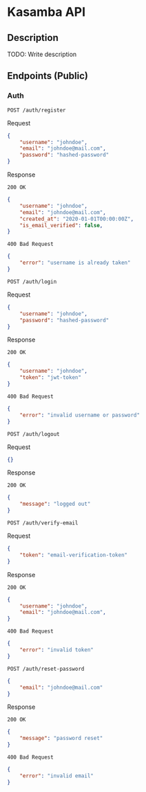 # Kasamba API

## Description

TODO: Write description

## Endpoints (Public)

### Auth

`POST /auth/register`

Request

```json
{
    "username": "johndoe",
    "email": "johndoe@mail.com",
    "password": "hashed-password"
}
```

Response

`200 OK`

```json
{
    "username": "johndoe",
    "email": "johndoe@mail.com",
    "created_at": "2020-01-01T00:00:00Z",
    "is_email_verified": false,
}
```

`400 Bad Request`

```json
{
    "error": "username is already taken"
}
```

`POST /auth/login`

Request

```json
{
    "username": "johndoe",
    "password": "hashed-password"
}
```

Response

`200 OK`

```json
{
    "username": "johndoe",
    "token": "jwt-token"
}
```

`400 Bad Request`

```json
{
    "error": "invalid username or password"
}
```

`POST /auth/logout`

Request

```json
{}
```

Response

`200 OK`

```json
{
    "message": "logged out"
}
```

`POST /auth/verify-email`

Request

```json
{
    "token": "email-verification-token"
}
```

Response

`200 OK`

```json
{
    "username": "johndoe",
    "email": "johndoe@mail.com",
}
```

`400 Bad Request`

```json
{
    "error": "invalid token"
}
```

`POST /auth/reset-password`

```json
{
    "email": "johndoe@mail.com"
}
```

Response

`200 OK`

```json
{
    "message": "password reset"
}
```

`400 Bad Request`

```json
{
    "error": "invalid email"
}
```
